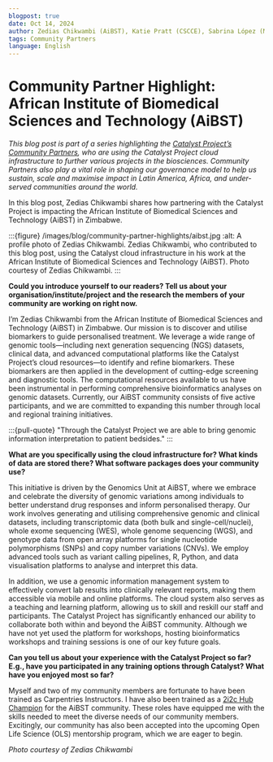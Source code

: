 ```yaml
---
blogpost: true
date: Oct 14, 2024
author: Zedias Chikwambi (AiBST), Katie Pratt (CSCCE), Sabrina López (MetaDocencia)
tags: Community Partners
language: English
---
```


# Community Partner Highlight: African Institute of Biomedical Sciences and Technology (AiBST)

*This blog post is part of a series highlighting the [Catalyst Project’s Community Partners](../current-community-partners.md), who are using the Catalyst Project cloud infrastructure to further various projects in the biosciences. Community Partners also play a vital role in shaping our governance model to help us sustain, scale and maximise impact in Latin America, Africa, and under-served communities around the world.*

In this blog post, Zedias Chikwambi shares how partnering with the Catalyst Project is impacting the African Institute of Biomedical Sciences and Technology (AiBST) in Zimbabwe.

:::{figure} /images/blog/community-partner-highlights/aibst.jpg
:alt: A profile photo of Zedias Chikwambi.
Zedias Chikwambi, who contributed to this blog post, using the Catalyst cloud infrastructure in his work at the African Institute of Biomedical Sciences and Technology (AiBST). Photo courtesy of Zedias Chikwambi.
:::

**Could you introduce yourself to our readers? Tell us about your organisation/institute/project and the research the members of your community are working on right now.**

I’m Zedias Chikwambi from the African Institute of Biomedical Sciences and Technology (AiBST) in Zimbabwe. Our mission is to discover and utilise biomarkers to guide personalised treatment. We leverage a wide range of genomic tools—including next generation sequencing (NGS) datasets, clinical data, and advanced computational platforms like the Catalyst Project’s cloud resources—to identify and refine biomarkers. These biomarkers are then applied in the development of cutting-edge screening and diagnostic tools. The computational resources available to us have been instrumental in performing comprehensive bioinformatics analyses on genomic datasets. Currently, our AiBST community consists of five active participants, and we are committed to expanding this number through local and regional training initiatives.

:::{pull-quote}
"Through the Catalyst Project we are able to bring genomic information interpretation to patient bedsides."
:::

**What are you specifically using the cloud infrastructure for? What kinds of data are stored there? What software packages does your community use?**

This initiative is driven by the Genomics Unit at AiBST, where we embrace and celebrate the diversity of genomic variations among individuals to better understand drug responses and inform personalised therapy. Our work involves generating and utilising comprehensive genomic and clinical datasets, including transcriptomic data (both bulk and single-cell/nuclei), whole exome sequencing (WES), whole genome sequencing (WGS), and genotype data from open array platforms for single nucleotide polymorphisms (SNPs) and copy number variations (CNVs). We employ advanced tools such as variant calling pipelines, R, Python, and data visualisation platforms to analyse and interpret this data.

In addition, we use a genomic information management system to effectively convert lab results into clinically relevant reports, making them accessible via mobile and online platforms. The cloud system also serves as a teaching and learning platform, allowing us to skill and reskill our staff and participants. The Catalyst Project has significantly enhanced our ability to collaborate both within and beyond the AiBST community. Although we have not yet used the platform for workshops, hosting bioinformatics workshops and training sessions is one of our key future goals.

**Can you tell us about your experience with the Catalyst Project so far? E.g., have you participated in any training options through Catalyst? What have you enjoyed most so far?**

Myself and two of my community members are fortunate to have been trained as Carpentries Instructors. I have also been trained as a [2i2c Hub Champion](../training.md) for the AiBST community. These roles have equipped me with the skills needed to meet the diverse needs of our community members. Excitingly, our community has also been accepted into the upcoming Open Life Science (OLS) mentorship program, which we are eager to begin.

*Photo courtesy of Zedias Chikwambi*
